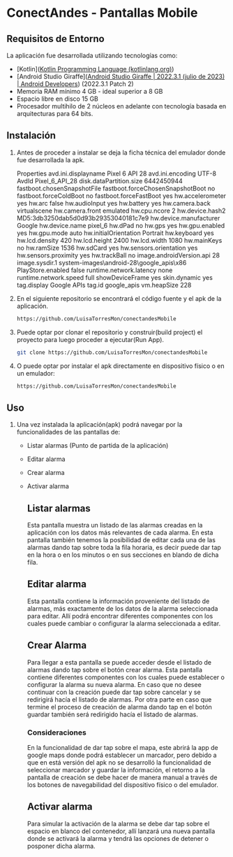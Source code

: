 # ConectAndes - Pantallas Mobile

## Requisitos de Entorno

La aplicación fue desarrollada utilizando tecnologías como:

- [Kotlin]([Kotlin Programming Language (kotlinlang.org)](https://kotlinlang.org/)) 
- [Android Studio Giraffe]([Android Studio Giraffe | 2022.3.1 (julio de 2023)  | Android Developers](https://developer.android.com/studio/releases/past-releases/as-giraffe-release-notes?hl=es-419)) (2022.3.1 Patch 2)
- Memoria RAM mínimo 4 GB - ideal superior a 8 GB
- Espacio libre en disco 15 GB
- Procesador multihilo de 2 núcleos en adelante con tecnología basada en arquitecturas para 64 bits.

## Instalación

1. Antes de proceder a instalar se deja la ficha técnica del emulador donde fue desarrollada la apk.

    Properties
    avd.ini.displayname              Pixel 6 API 28
    avd.ini.encoding                 UTF-8
    AvdId                            Pixel_6_API_28
    disk.dataPartition.size          6442450944
    fastboot.chosenSnapshotFile
    fastboot.forceChosenSnapshotBoot no
    fastboot.forceColdBoot           no
    fastboot.forceFastBoot           yes
    hw.accelerometer                 yes
    hw.arc                           false
    hw.audioInput                    yes
    hw.battery                       yes
    hw.camera.back                   virtualscene
    hw.camera.front                  emulated
    hw.cpu.ncore                     2
    hw.device.hash2                  MD5:3db3250dab5d0d93b29353040181c7e9
    hw.device.manufacturer           Google
    hw.device.name                   pixel_6
    hw.dPad                          no
    hw.gps                           yes
    hw.gpu.enabled                   yes
    hw.gpu.mode                      auto
    hw.initialOrientation            Portrait
    hw.keyboard                      yes
    hw.lcd.density                   420
    hw.lcd.height                    2400
    hw.lcd.width                     1080
    hw.mainKeys                      no
    hw.ramSize                       1536
    hw.sdCard                        yes
    hw.sensors.orientation           yes
    hw.sensors.proximity             yes
    hw.trackBall                     no
    image.androidVersion.api         28
    image.sysdir.1                   system-images\android-28\google_apis\x86\
    PlayStore.enabled                false
    runtime.network.latency          none
    runtime.network.speed            full
    showDeviceFrame                  yes
    skin.dynamic                     yes
    tag.display                      Google APIs
    tag.id                           google_apis
    vm.heapSize                      228

2. En el siguiente repositorio se encontrará el código fuente y el apk de la aplicación. 

    ```bash
    https://github.com/LuisaTorresMon/conectandesMobile
    ```

3. Puede optar por clonar el repositorio y construir(build project) el proyecto para luego proceder a ejecutar(Run App).

    ```bash
    git clone https://github.com/LuisaTorresMon/conectandesMobile
    ```

4. O puede optar por instalar el apk directamente en dispositivo físico o en un emulador:

    ```bash
    https://github.com/LuisaTorresMon/conectandesMobile
    ```

## Uso

1. Una vez instalada la aplicación(apk) podrá navegar por la funcionalidades de las pantallas de:

    - Listar alarmas (Punto de partida de la aplicación)

    - Editar alarma

    - Crear alarma

    - Activar alarma 

      ## Listar alarmas 

      Esta pantalla muestra un listado de las alarmas creadas en la aplicación con los datos más relevantes de cada alarma. En esta pantalla también tenemos la posibilidad de editar cada una de las alarmas dando tap sobre toda la fila horaria, es decir puede dar tap en la hora o en los minutos o en sus secciones en blando de dicha fila. 

      ## Editar alarma

      Esta pantalla contiene la información proveniente del listado de alarmas, más exactamente de los datos de la alarma seleccionada para editar. Allí podrá encontrar diferentes componentes con los cuales puede cambiar o configurar la alarma seleccionada a editar.

      ## Crear Alarma 

      Para llegar a esta pantalla se puede acceder desde el listado de alarmas dando tap sobre el botón crear alarma. Esta pantalla contiene diferentes componentes con los cuales puede establecer o configurar la alarma su nueva alarma. En caso que no desee continuar con la creación puede dar tap sobre cancelar y se redirigirá hacía el listado de alarmas. Por otra parte en caso que termine el proceso de creación de alarma dando tap en el botón guardar también será redirigido hacía el listado de alarmas.

      ### Consideraciones 

      En la funcionalidad de dar tap sobre el mapa, este abrirá la app de google maps donde podrá establecer un marcador, pero debido a que en está versión del apk no se desarrolló la funcionalidad de seleccionar marcador y guardar la información, el retorno a la pantalla de creación se debe hacer de manera manual a través de los botones de navegabilidad del dispositivo físico o del emulador.

      ## Activar alarma

      Para simular la activación de la alarma se debe dar tap sobre el espacio en blanco del contenedor, allí lanzará una nueva pantalla donde se activará la alarma y tendrá las opciones de detener o posponer dicha alarma.

      
